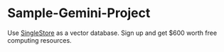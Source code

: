# Sample-Gemini-Project
Use [SingleStore](https://www.singlestore.com/cloud-trial/?utm_medium=referral&utm_source=pavan&utm_term=lnkdn&utm_content=gemini) as a vector database. Sign up and get $600 worth free computing resources. 
